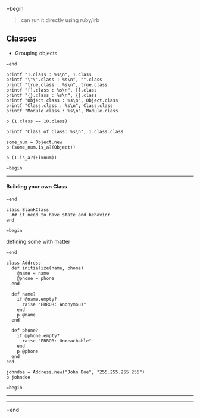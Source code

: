 =begin
> can run it directly using ruby/irb

## Classes

* Grouping objects

```
=end

printf "1.class : %s\n", 1.class
printf "\"\".class : %s\n", "".class
printf "true.class : %s\n", true.class
printf "[].class : %s\n", [].class
printf "{}.class : %s\n", {}.class
printf "Object.class : %s\n", Object.class
printf "Class.class : %s\n", Class.class
printf "Module.class : %s\n", Module.class

p (1.class == 10.class)

printf "Class of Class: %s\n", 1.class.class

some_num = Object.new
p (some_num.is_a?(Object))

p (1.is_a?(Fixnum))

=begin
```

---

#### Building your own Class

```
=end

class BlankClass
  ## it need to have state and behavior
end

=begin
```
defining some with matter

```
=end

class Address
  def initialize(name, phone)
    @name = name
    @phone = phone
  end

  def name?
    if @name.empty?
      raise "ERROR: Anonymous"
    end
    p @name
  end

  def phone?
    if @phone.empty?
      raise "ERROR: Unreachable"
    end
    p @phone
  end
end

johndoe = Address.new("John Doe", "255.255.255.255")
p johndoe

=begin
```

---
---
=end
